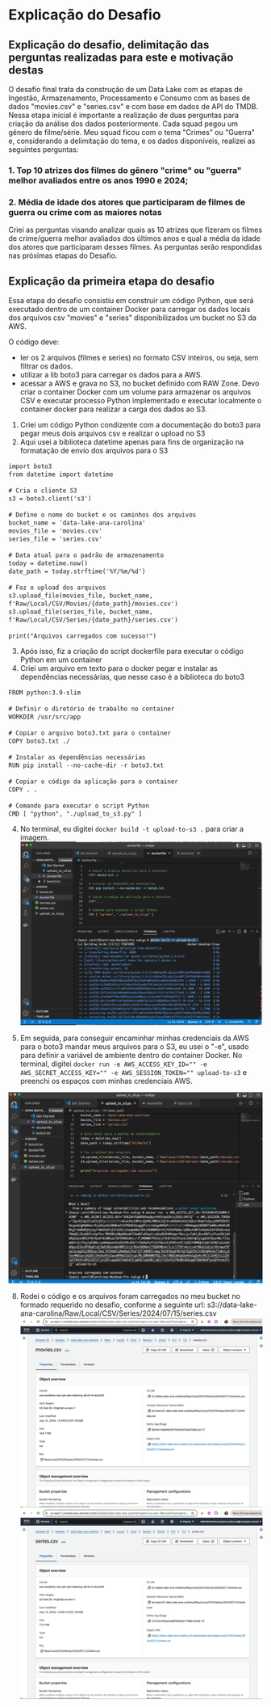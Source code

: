 # Explicação do Desafio 
## Explicação do desafio, delimitação das perguntas realizadas para este e motivação destas
O desafio final trata da construção de um Data Lake com as etapas de Ingestão, Armazenamento, Processamento e Consumo com as bases de dados "movies.csv" e "series.csv" e com base em dados de API do TMDB. 
Nessa etapa inicial é importante a realização de duas perguntas para criação da análise dos dados posteriormente.
Cada squad pegou um gênero de filme/série. Meu squad ficou com o tema "Crimes" ou "Guerra" e, considerando a delimitação do tema, e os dados disponíveis, realizei as seguintes perguntas:
### 1. Top 10 atrizes dos filmes do gênero "crime" ou "guerra" melhor avaliados entre os anos 1990 e 2024;
### 2. Média de idade dos atores que participaram de filmes de guerra ou crime com as maiores notas
Criei as perguntas visando analizar quais as 10 atrizes que fizeram os filmes de crime/guerra melhor avaliados dos últimos anos e qual a média da idade dos atores que participaram desses filmes.
As perguntas serão respondidas nas próximas etapas do Desafio.

## Explicação da primeira etapa do desafio 
Essa etapa do desafio consistiu em construir um código Python, que será executado dentro de um container Docker para carregar os dados locais dos arquivos csv "movies" e "series" disponibilizados um bucket no S3 da AWS.

O código deve: 
- ler os 2 arquivos (filmes e series) no formato CSV inteiros, ou seja, sem filtrar os dados.
- utilizar a lib boto3 para carregar os dados para a AWS.
- acessar a AWS e grava no S3, no bucket definido com RAW Zone.
Devo criar o container Docker com um volume para armazenar os arquivos CSV e executar processo Python implementado e
executar localmente o container docker para realizar a carga dos dados ao S3.

1. Criei um código Python condizente com a documentação do boto3 para pegar meus dois arquivos csv e realizar o upload no S3
2. Aqui usei a biblioteca datetime apenas para fins de organização na formatação de envio dos arquivos para o S3
```
import boto3
from datetime import datetime

# Cria o cliente S3
s3 = boto3.client('s3')

# Define o nome do bucket e os caminhos dos arquivos
bucket_name = 'data-lake-ana-carolina'
movies_file = 'movies.csv'
series_file = 'series.csv'

# Data atual para o padrão de armazenamento
today = datetime.now()
date_path = today.strftime('%Y/%m/%d')

# Faz o upload dos arquivos
s3.upload_file(movies_file, bucket_name, f'Raw/Local/CSV/Movies/{date_path}/movies.csv')
s3.upload_file(series_file, bucket_name, f'Raw/Local/CSV/Series/{date_path}/series.csv')

print("Arquivos carregados com sucesso!")
```


3. Após isso, fiz a criação do script dockerfile para executar o código Python em um container
4. Criei um arquivo em texto para o docker pegar e instalar as dependências necessárias, que nesse caso é a biblioteca do boto3


```# Usar uma imagem oficial do Python como base
FROM python:3.9-slim

# Definir o diretório de trabalho no container
WORKDIR /usr/src/app

# Copiar o arquivo boto3.txt para o container
COPY boto3.txt ./

# Instalar as dependências necessárias
RUN pip install --no-cache-dir -r boto3.txt

# Copiar o código da aplicação para o container
COPY . .

# Comando para executar o script Python
CMD [ "python", "./upload_to_s3.py" ]
```


4. No terminal, eu digitei `docker build -t upload-to-s3 .` para criar a imagem.
![Image](/sprint_06/Evidencias/01.png)

6. Em seguida, para conseguir encaminhar minhas credenciais da AWS para o boto3 mandar meus arquivos para o S3, eu usei o "-e", usado para definir a variável de ambiente dentro do container Docker. No terminal, digitei `docker run -e AWS_ACCESS_KEY_ID="" -e AWS_SECRET_ACCESS_KEY="" -e AWS_SESSION_TOKEN="" upload-to-s3` e preenchi os espaços com minhas credenciais AWS.

![Image](/sprint_06/Evidencias/03.png)

8. Rodei o código e os arquivos foram carregados no meu bucket no formado requerido no desafio, conforme a seguinte url: s3://data-lake-ana-carolina/Raw/Local/CSV/Series/2024/07/15/series.csv
![Image](/sprint_06/Evidencias/05.png)
![Image](/sprint_06/Evidencias/06.png)
